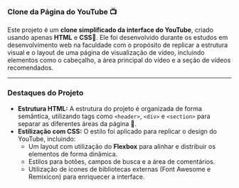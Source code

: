 ### Clone da Página do YouTube 📺

Este projeto é um **clone simplificado da interface do YouTube**, criado usando apenas **HTML** e **CSS🎨**. Ele foi desenvolvido durante os estudos em desenvolvimento web na faculdade com o propósito de replicar a estrutura visual e o layout de uma página de visualização de vídeo, incluindo elementos como o cabeçalho, a área principal do vídeo e a seção de vídeos recomendados.

---

### Destaques do Projeto

* **Estrutura HTML:** A estrutura do projeto é organizada de forma semântica, utilizando tags como `<header>`, `<div>` e `<section>` para separar as diferentes áreas da página 🧱.
* **Estilização com CSS:** O estilo foi aplicado para replicar o design do YouTube, incluindo:
    * Um layout com utilização do **Flexbox** para alinhar e distribuir os elementos de forma dinâmica.
    * Estilos para botões, campos de busca e a área de comentários.
    * Utilização de ícones de bibliotecas externas (Font Awesome e Remixicon) para enriquecer a interface.
